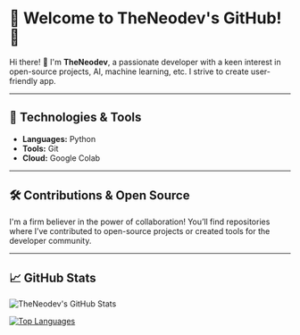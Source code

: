 

# 🌟 Welcome to TheNeodev's GitHub! 🌟

Hi there! 👋 I'm **TheNeodev**, a passionate developer with a keen interest in open-source projects, AI, machine learning, etc. I strive to create user-friendly app. 

---

## 🔧 Technologies & Tools

- **Languages:** Python
- **Tools:** Git
- **Cloud:** Google Colab

---



## 🛠️ Contributions & Open Source

I'm a firm believer in the power of collaboration! You’ll find repositories where I’ve contributed to open-source projects or created tools for the developer community.

---

## 📈 GitHub Stats

![TheNeodev's GitHub Stats](https://github-readme-stats.vercel.app/api?username=TheNeodev&show_icons=true&theme=radical)

[![Top Languages](https://github-readme-stats.vercel.app/api/top-langs/?username=TheNeodev&layout=compact&theme=radical)](https://github.com/TheNeodev)

